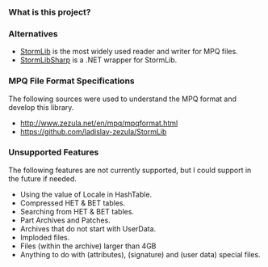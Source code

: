 ﻿### What is this project?


### Alternatives

- [StormLib](https://github.com/ladislav-zezula/StormLib) is the most widely used reader and writer for MPQ files.
- [StormLibSharp](https://github.com/robpaveza/stormlibsharp) is a .NET wrapper for StormLib.

### MPQ File Format Specifications

The following sources were used to understand the MPQ format and develop this library.

- http://www.zezula.net/en/mpq/mpqformat.html
- https://github.com/ladislav-zezula/StormLib


### Unsupported Features

The following features are not currently supported, but I could support in the future
if needed.

- Using the value of Locale in HashTable.
- Compressed HET & BET tables.
- Searching from HET & BET tables.
- Part Archives and Patches.
- Archives that do not start with UserData.
- Imploded files.
- Files (within the archive) larger than 4GB
- Anything to do with (attributes), (signature) and (user data) special files.